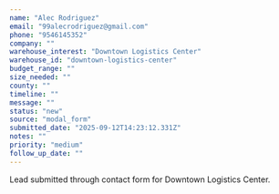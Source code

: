 ```yaml
---
name: "Alec Rodriguez"
email: "99alecrodriguez@gmail.com"
phone: "9546145352"
company: ""
warehouse_interest: "Downtown Logistics Center"
warehouse_id: "downtown-logistics-center"
budget_range: ""
size_needed: ""
county: ""
timeline: ""
message: ""
status: "new"
source: "modal_form"
submitted_date: "2025-09-12T14:23:12.331Z"
notes: ""
priority: "medium"
follow_up_date: ""
---
```


Lead submitted through contact form for Downtown Logistics Center.

